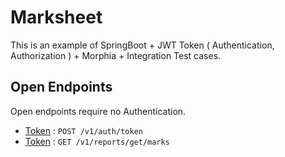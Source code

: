 # Marksheet
This is an example of SpringBoot + JWT Token ( Authentication, Authorization ) + Morphia + Integration Test cases.


## Open Endpoints

Open endpoints require no Authentication.

* [Token](Token.md) : `POST /v1/auth/token`
* [Token](GetMarks.md) : `GET /v1/reports/get/marks`
